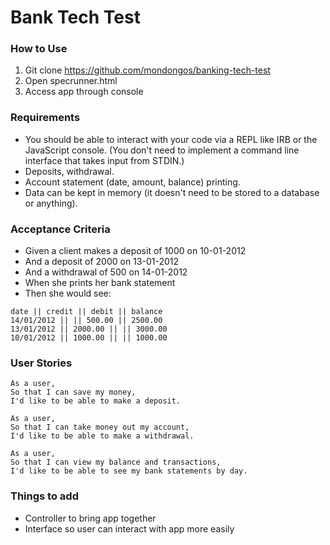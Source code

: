 # Bank Tech Test

### How to Use
1. Git clone https://github.com/mondongos/banking-tech-test
2. Open specrunner.html
3. Access app through console

### Requirements
* You should be able to interact with your code via a REPL like IRB or the JavaScript console. (You don't need to implement a command line interface that takes input from STDIN.)
* Deposits, withdrawal.
* Account statement (date, amount, balance) printing.
* Data can be kept in memory (it doesn't need to be stored to a database or anything).

### Acceptance Criteria
* Given a client makes a deposit of 1000 on 10-01-2012
* And a deposit of 2000 on 13-01-2012
* And a withdrawal of 500 on 14-01-2012
* When she prints her bank statement
* Then she would see:
```
date || credit || debit || balance
14/01/2012 || || 500.00 || 2500.00
13/01/2012 || 2000.00 || || 3000.00
10/01/2012 || 1000.00 || || 1000.00
```

### User Stories

```
As a user,
So that I can save my money,
I'd like to be able to make a deposit.
```

```
As a user,
So that I can take money out my account,
I'd like to be able to make a withdrawal.
```

```
As a user,
So that I can view my balance and transactions,
I'd like to be able to see my bank statements by day.
```

### Things to add
* Controller to bring app together
* Interface so user can interact with app more easily
